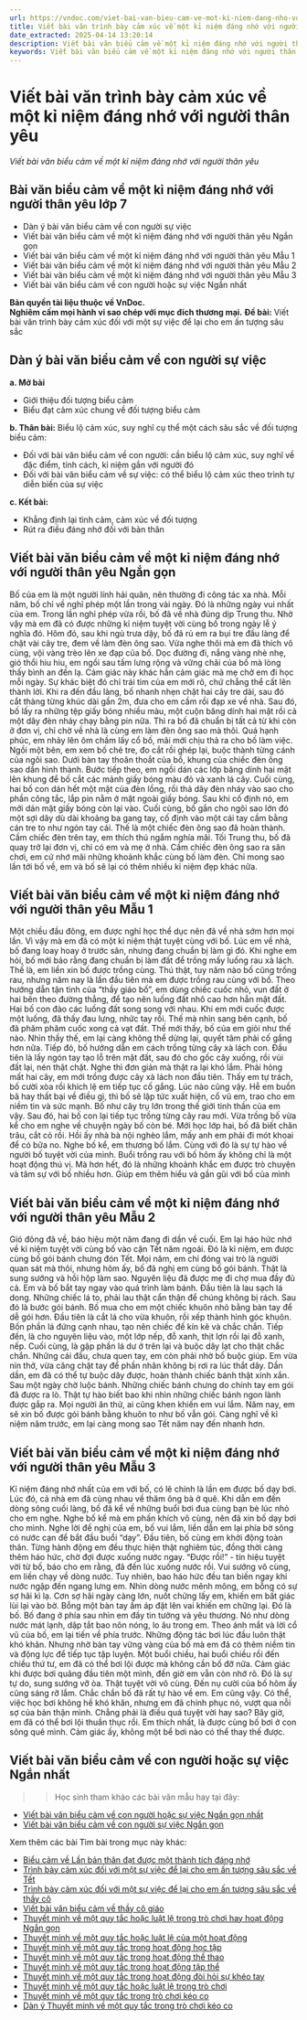 ```yaml
---
url: https://vndoc.com/viet-bai-van-bieu-cam-ve-mot-ki-niem-dang-nho-voi-nguoi-than-yeu-281862
title: Viết bài văn trình bày cảm xúc về một kỉ niệm đáng nhớ với người thân yêu - Viết bài văn biểu cảm về một kỉ niệm đáng nhớ với người thân yêu - VnDoc.com
date_extracted: 2025-04-14 13:20:14
description: Viết bài văn biểu cảm về một kỉ niệm đáng nhớ với người thân yêu được biên soạn nhằm giúp các em HS đạt kết quả tốt trong quá trình làm bài tập và học tập môn Ngữ văn lớp 7.
keywords: Viết bài văn biểu cảm về một kỉ niệm đáng nhớ với người thân yêu,bài văn biểu cảm về một kỉ niệm đáng nhớ với người thân yêu lớp 7,Viết bài văn trình bày cảm xúc về một kỉ niệm đáng nhớ với người thân yêu,Viết bài văn biểu cảm về con người hoặc sự việc ngắn gọn,bài văn biểu cảm về con người hoặc sự việc,Viết bài văn biểu cảm về con người hoặc sự việc Ngắn gọn nhất,Viết bài văn biểu cảm về con người hoặc sự việc,Viết bài văn biểu cảm về con người hoặc sự việc lớp 7
---
```


# Viết bài văn trình bày cảm xúc về một kỉ niệm đáng nhớ với người thân yêu
 _Viết bài văn biểu cảm về một kỉ niệm đáng nhớ với người thân yêu_
## **Bài văn biểu cảm về một kỉ niệm đáng nhớ với người thân yêu lớp 7**
  * Dàn ý bài văn biểu cảm về con người sự việc
  * Viết bài văn biểu cảm về một kỉ niệm đáng nhớ với người thân yêu Ngắn gọn
  * Viết bài văn biểu cảm về một kỉ niệm đáng nhớ với người thân yêu Mẫu 1
  * Viết bài văn biểu cảm về một kỉ niệm đáng nhớ với người thân yêu Mẫu 2
  * Viết bài văn biểu cảm về một kỉ niệm đáng nhớ với người thân yêu Mẫu 3
  * Viết bài văn biểu cảm về con người hoặc sự việc Ngắn nhất

**Bản quyền tài liệu thuộc về VnDoc.  
Nghiêm cấm mọi hành vi sao chép với mục đích thương mại.**
**Đề bài:** Viết bài văn trình bày cảm xúc đối với một sự việc để lại cho em ấn tượng sâu sắc
## **Dàn ý bài văn biểu cảm về con người sự việc**
**a. Mở bài**
  * Giới thiệu đối tượng biểu cảm
  * Biểu đạt cảm xúc chung về đối tượng biểu cảm

**b. Thân bài:** Biểu lộ cảm xúc, suy nghĩ cụ thể một cách sâu sắc về đối tượng biểu cảm:
  * Đối với bài văn biểu cảm về con người: cần biểu lộ cảm xúc, suy nghĩ về đặc điểm, tính cách, kỉ niệm gắn với người đó
  * Đối với bài văn biểu cảm về sự việc: có thể biểu lộ cảm xúc theo trình tự diễn biến của sự việc

**c. Kết bài:**
  * Khẳng định lại tình cảm, cảm xúc về đối tượng
  * Rút ra điều đáng nhớ đối với bản thân

## **Viết bài văn biểu cảm về một kỉ niệm đáng nhớ với người thân yêu Ngắn gọn**
Bố của em là một người lính hải quân, nên thường đi công tác xa nhà. Mỗi năm, bố chỉ về nghỉ phép một lần trong vài ngày. Đó là những ngày vui nhất của em. Trong lần nghỉ phép vừa rồi, bố đã về nhà đúng dịp Trung thu. Nhờ vậy mà em đã có được những kỉ niệm tuyệt vời cùng bố trong ngày lễ ý nghĩa đó.
Hôm đó, sau khi ngủ trưa dậy, bố đã rủ em ra bụi tre đầu làng để chặt vài cây tre, đem về làm đèn ông sao. Vừa nghe thôi mà em đã thích vô cùng, vội vàng trèo lên xe đạp của bố. Dọc đường đi, nắng vàng nhè nhẹ, gió thổi hiu hiu, em ngồi sau tấm lưng rộng và vững chãi của bố mà lòng thấy bình an đến lạ. Cảm giác này khác hẳn cảm giác mà mẹ chở em đi học mỗi ngày. Sự khác biệt đó chỉ trái tim của em mới rõ, chứ chẳng thể cất lên thành lời. Khi ra đến đầu làng, bố nhanh nhẹn chặt hai cây tre dài, sau đó cắt thàng từng khúc dài gần 2m, đưa cho em cầm rồi đạp xe về nhà. Sau đó, bố lấy ra những tệp giấy bóng nhiều màu, một cuộn băng dính hai mặt rồi cả một dây đèn nháy chạy bằng pin nữa. Thì ra bố đã chuẩn bị tất cả từ khi còn ở đơn vị, chỉ chờ về nhà là cùng em làm đèn ông sao mà thôi. Quá hạnh phúc, em nhảy lên ôm chầm lấy cổ bố, mãi mới chịu thả ra cho bố làm việc. Ngồi một bên, em xem bố chẻ tre, đo cắt rồi ghép lại, buộc thành từng cánh của ngôi sao. Dưới bàn tay thoăn thoắt của bố, khung của chiếc đèn ông sao dần hình thành. Bước tiếp theo, em ngồi dán các lớp băng dính hai mặt lên khung để bố cắt các mảnh giấy bóng màu đỏ và xanh lá cây. Cuối cùng, hai bố con dán hết một mặt của đèn lồng, rồi thả dây đèn nháy vào sao cho phần công tắc, lắp pin nằm ở mặt ngoài giấy bóng. Sau khi cố định nó, em mới dán mặt giấy bóng còn lại vào. Cuối cùng, bố gắn cho ngôi sao lớn đó một sợi dây dù dài khoảng ba gang tay, cố định vào một cái tay cầm bằng cán tre to như ngón tay cái. Thế là một chiếc đèn ông sao đã hoàn thành. Cầm chiếc đèn trên tay, em thích thú ngắm nghía mãi.
Tối Trung thu, bố đã quay trở lại đơn vị, chỉ có em và mẹ ở nhà. Cầm chiếc đèn ông sao ra sân chơi, em cứ nhớ mãi những khoảnh khắc cùng bố làm đèn. Chỉ mong sao lần tới bố về, em và bố sẽ lại có thêm nhiều kỉ niệm đẹp khác nữa.
## **Viết bài văn biểu cảm về một kỉ niệm đáng nhớ với người thân yêu Mẫu 1**
Một chiều đầu đông, em được nghỉ học thể dục nên đã về nhà sớm hơn mọi lần. Vì vậy mà em đã có một kỉ niệm thật tuyệt cùng với bố.
Lúc em về nhà, bố đang loay hoay ở trước sân, nhưng đang chuẩn bị làm gì đó. Khi nghe em hỏi, bố mới bảo rằng đang chuẩn bị làm đất để trồng mấy luống rau xà lách. Thế là, em liền xin bố được trồng cùng. Thú thật, tuy năm nào bố cũng trồng rau, nhưng năm nay là lần đầu tiên mà em được trồng rau cùng với bố. Theo hướng dẫn tận tình của “thầy giáo bố”, em dùng chiếc cuốc nhỏ, vun đất ở hai bên theo đường thẳng, để tạo nên luống đất nhô cao hơn hẳn mặt đất. Hai bố con đào các luống đất song song với nhau. Khi em mới cuốc được một luống, đã thấy đau lưng, nhức tay rồi. Thế mà nhìn sang bên cạnh, bố đã phăm phăm cuốc xong cả vạt đất. Thế mới thấy, bố của em giỏi như thế nào. Nhìn thấy thế, em lại càng không thể dừng lại, quyết tâm phải cố gắng hơn nữa.
Tiếp đó, bố hướng dẫn em cách trồng từng cây xà lách con. Đầu tiên là lấy ngón tay tạo lỗ trên mặt đất, sau đó cho gốc cây xuống, rồi vùi đất lại, nén thật chặt. Nghe thì đơn giản mà thật ra lại khó lắm. Phải hỏng mất hai cây, em mới trồng được cây xà lách non đầu tiên. Thấy em tự trách, bố cười xòa rồi khích lệ em tiếp tục cố gắng. Lúc nào cũng vậy. Hễ em buồn bã hay thất bại về điều gì, thì bố sẽ lập tức xuất hiện, cổ vũ em, trao cho em niềm tin và sức mạnh. Bố như cây trụ lớn trong thế giới tinh thần của em vậy. Sau đó, hai bố con lại tiếp tục trồng từng cây rau mới. Vừa trồng bố vừa kể cho em nghe về chuyện ngày bố còn bé. Mới học lớp hai, bố đã biết chăn trâu, cắt cỏ rồi. Hồi ấy nhà bà nội nghèo lắm, mấy anh em phải đi mót khoai để có bữa no. Nghe bố kể, em thương bố lắm. Cùng với đó là sự tự hào về người bố tuyệt vời của mình.
Buổi trồng rau với bố hôm ấy không chỉ là một hoạt động thú vị. Mà hơn hết, đó là những khoảnh khắc em được trò chuyện và tâm sự với bố nhiều hơn. Giúp em thêm hiểu và gần gũi với bố của mình
## **Viết bài văn biểu cảm về một kỉ niệm đáng nhớ với người thân yêu Mẫu 2**
Gió đông đã về, báo hiệu một năm đang đi dần về cuối. Em lại háo hức nhớ về kỉ niệm tuyệt vời cùng bố vào cận Tết năm ngoái.
Đó là kỉ niệm, em được cùng bố gói bánh chưng đón Tết. Mọi năm, em chỉ đóng vai trò là người quan sát mà thôi, nhưng hôm ấy, bố đã nghị em cùng bố gói bánh. Thật là sung sướng và hồi hộp làm sao.
Nguyên liệu đã được mẹ đi chợ mua đầy đủ cả. Em và bố bắt tay ngay vào quá trình làm bánh. Đầu tiên là lau sạch lá dong. Những chiếc lá to, phải lau thật cẩn thận để chúng không bị rách. Sau đó là bước gói bánh. Bố mua cho em một chiếc khuôn nhỏ bằng bàn tay để dễ gói hơn. Đầu tiên là cắt lá cho vừa khuôn, rồi xếp thành hình góc khuôn. Bốn phần lá đứng cạnh nhau, tạo nên chiếc đế kín kẽ và chắc chắn. Tiếp đến, là cho nguyên liệu vào, một lớp nếp, đỗ xanh, thịt lợn rồi lại đỗ xanh, nếp. Cuối cùng, là gập phần lá dư ở trên lại và buộc dây lạt cho thật chắc chắn. Những cái đầu, chưa quen tay, em còn phải nhờ bố buộc giúp. Em vừa nín thở, vừa căng chặt tay để phần nhân không bị rơi ra lúc thắt dây. Dần dần, em đã có thể tự buộc dây được, hoàn thành chiếc bánh thật xinh xắn. Sau một ngày chờ luộc bánh. Những chiếc bánh chưng do chính tay em gói đã được ra lò. Thật tự hào biết bao khi nhìn những chiếc bánh ngon lành được gắp ra. Mọi người ăn thử, ai cũng khen khiến em vui lắm.
Năm nay, em sẽ xin bố được gói bánh bằng khuôn to như bố vẫn gói. Càng nghĩ về kỉ niệm năm trước, em lại càng mong sao Tết năm nay đến nhanh hơn.
## **Viết bài văn biểu cảm về một kỉ niệm đáng nhớ với người thân yêu Mẫu 3**
Kỉ niệm đáng nhớ nhất của em với bố, có lẽ chính là lần em được bố dạy bơi.
Lúc đó, cả nhà em đã cùng nhau về thăm ông bà ở quê. Khi dẫn em đến dòng sông cuối làng, bố đã kể về những buổi bơi đua cùng bạn bè lúc nhỏ cho em nghe. Nghe bố kể mà em phấn khích vô cùng, nên đã xin bố dạy bơi cho mình.
Nghe lời đề nghị của em, bố vui lắm, liền dẫn em lại phía bờ sông có nước cạn để bắt đầu buổi “dạy”. Đầu tiên, bố cùng em khởi động toàn thân. Từng hành động em đều thực hiện thật nghiêm túc, đồng thời càng thêm háo hức, chờ đợi được xuống nước ngay. “Được rồi\!” - tín hiệu tuyệt vời từ bố, báo cho em rằng, đã đến lúc xuống nước rồi. Vui sướng vô cùng, em liền chạy về dòng nước.
Tuy nhiên, bao háo hức đều tan biến ngay khi nước ngập đến ngang lưng em. Nhìn dòng nước mênh mông, em bỗng có sự sợ hãi kì lạ. Cơn sợ hãi ngày càng lớn, nuốt chửng lấy em, khiến em bất giác lùi lại vào bờ. Bỗng một bàn tay ấm áp đặt lên vai khiến em chững lại. Đó là bố. Bố đang ở phía sau nhìn em đầy tin tưởng và yêu thương. Nó như dòng nước mát lạnh, dập tắt bao nôn nóng, lo âu trong em. Theo ánh mắt và lời cổ vũ của bố, em lại tiến về phía trước. Những động tác bơi lúc đầu luôn thật khó khăn. Nhưng nhờ bàn tay vững vàng của bố mà em đã có thêm niềm tin và động lực để tiếp tục tập luyện. Một buổi chiều, hai buổi chiều rồi đến chiều thứ tư, em đã có thể bơi lội được mà không cần bố đỡ nữa. Cảm giác khi được bơi quãng đầu tiên một mình, đến giờ em vẫn còn nhớ rõ. Đó là sự tự do, sung sướng vỡ òa. Thật tuyệt vời vô cùng. Đến nụ cười của bố hôm ấy cũng sáng rỡ lắm. Chắc chắn bố đã rất tự hào về em. Em cũng vậy. Có thể, việc học bơi không hề khó khăn, nhưng em đã chinh phục nó, vượt qua nỗi sợ của bản thận mình. Chẳng phải là điều quá tuyệt vời hay sao?
Bây giờ, em đã có thể bơi lội thuần thục rồi. Em thích nhất, là được cùng bố bơi ở con sông quê mình. Cảm giác ấy, không một bể bơi nào có thể thay thế được.
## **Viết bài văn biểu cảm về con người hoặc sự việc Ngắn nhất**
>> Học sinh tham khảo các bài văn mẫu hay tại đây:
  * [Viết bài văn biểu cảm về con người hoặc sự việc Ngắn gọn nhất](<https://vndoc.com/viet-bai-van-bieu-cam-ve-con-nguoi-hoac-su-viec-ngan-gon-nhat-281857>)
  * [Viết bài văn biểu cảm về con người sự việc Ngắn gọn](<https://vndoc.com/viet-bai-van-bieu-cam-ve-con-nguoi-su-viec-ngan-gon-281858>)

Xem thêm các bài Tìm bài trong mục này khác:
  * [Biểu cảm về Lần bản thân đạt được một thành tích đáng nhớ](</viet-bai-van-bieu-cam-ve-lan-ban-than-dat-duoc-mot-thanh-tich-dang-nho-281863>)
  * [Trình bày cảm xúc đối với một sự việc để lại cho em ấn tượng sâu sắc về Tết](</viet-bai-van-trinh-bay-cam-xuc-doi-voi-mot-su-viec-de-lai-cho-em-an-tuong-sau-sac-ve-tet-282292>)
  * [Trình bày cảm xúc đối với một sự việc để lại cho em ấn tượng sâu sắc về thầy cô](</viet-bai-van-trinh-bay-cam-xuc-doi-voi-mot-su-viec-de-lai-cho-em-an-tuong-sau-sac-ve-thay-co-282294>)
  * [Viết bài văn biểu cảm về thầy cô giáo](</van-mau-lop-7-cam-nghi-ve-thay-co-giao-136503>)
  * [Thuyết minh về một quy tắc hoặc luật lệ trong trò chơi hay hoạt động Ngắn gọn](</viet-van-ban-thuyet-minh-ve-mot-quy-tac-hoac-luat-le-trong-tro-choi-hay-hoat-dong-ngan-gon-284163>)
  * [Thuyết minh về một quy tắc hoặc luật lệ của một hoạt động](</thuyet-minh-ve-mot-quy-tac-trong-hoat-dong-lop-7-284165>)
  * [Thuyết minh về một quy tắc trong hoạt động học tập](</thuyet-minh-ve-mot-quy-tac-trong-hoat-dong-hoc-tap-lop-7-284168>)
  * [Thuyết minh về một quy tắc trong hoạt động thể thao](</thuyet-minh-ve-mot-quy-tac-trong-hoat-dong-the-thao-lop-7-284169>)
  * [Thuyết minh về một quy tắc trong hoạt động tập thể](</thuyet-minh-ve-mot-quy-tac-trong-hoat-dong-tap-the-lop-7-284171>)
  * [Thuyết minh về một quy tắc trong hoạt động đòi hỏi sự khéo tay](</thuyet-minh-ve-mot-quy-tac-trong-hoat-dong-doi-hoi-su-kheo-tay-284173>)
  * [Thuyết minh về một quy tắc hoặc luật lệ trong trò chơi ](</thuyet-minh-ve-mot-quy-tac-hoac-luat-le-trong-tro-choi-lop-7-284175>)
  * [Thuyết minh về một quy tắc trong trò chơi kéo co](</thuyet-minh-ve-mot-quy-tac-trong-tro-choi-keo-co-284176>)
  * [Dàn ý Thuyết minh về một quy tắc trong trò chơi kéo co](</dan-bai-thuyet-minh-ve-tro-choi-dan-gian-keo-co-153862>)

